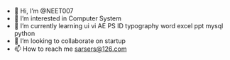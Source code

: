 - 👋 Hi, I’m @NEET007
- 👀 I’m interested in Computer System
- 🌱 I’m currently learning ui vi AE PS ID typography word excel ppt mysql python
- 💞️ I’m looking to collaborate on startup
- 📫 How to reach me sarsers@126.com

<!---
NEET007/NEET007 is a ✨ special ✨ repository because its `README.md` (this file) appears on your GitHub profile.
You can click the Preview link to take a look at your changes.
--->
